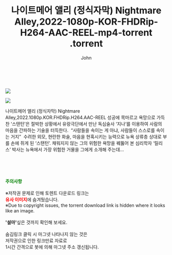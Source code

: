 ﻿---
layout: post
title:  "                   나이트메어 앨리 (정식자막) Nightmare Alley,2022-1080p-KOR-FHDRip-H264-AAC-REEL-mp4-torrent                .torrent"
author: John
categories: [ 영화 ]
tags: [  ]
image: https://torrentrj57.com/uploadfile/full/52ef4ec47486dae1ed44fa354261aaa7d0ce2cb7.jpg"/></p><p><img src="https://torrentrj57.com/uploadfile/full/9726aa6b51c1f17899681c90db5e2792a904c0cc.jpg 
description: "                   나이트메어 앨리 (정식자막) Nightmare Alley,2022-1080p-KOR-FHDRip-H264-AAC-REEL-mp4-torrent                 torrent 정보 공유"
toc: true
toc_sticky: true
---

<br>
<p><img src="https://torrentrj57.com/uploadfile/full/52ef4ec47486dae1ed44fa354261aaa7d0ce2cb7.jpg"/></p><p><img src="https://torrentrj57.com/uploadfile/full/9726aa6b51c1f17899681c90db5e2792a904c0cc.jpg"/></p>
 나이트메어 앨리 (정식자막) Nightmare Alley,2022.1080p.KOR.FHDRip.H264.AAC-REEL 성공에 목마르고 욕망으로 가득 찬 ‘스탠턴’은 절박한 상황에서 유랑극단에서 만난 독심술사 ‘지나’를 이용하여 사람의 마음을 간파하는 기술을 터득한다.  “사람들을 속이는 게 아냐, 사람들이 스스로를 속이는 거지”  수려한 외모, 현란한 화술, 마음을 현혹시키는 능력으로 뉴욕 상류층 상대로 부를 손에 쥐게 된 ‘스탠턴’. 채워지지 않는 그의 위험한 욕망을 꿰뚫어 본 심리학자 ‘릴리스’ 박사는 뉴욕에서 가장 위험한 거물을 그에게 소개해 주는데… 
    
<br><br><br>
<p data-ke-size="size16"><b><span style="color: green;">주의사항</span></b><br /><br />※저작권 문제로 인해 토렌트 다운로드 링크는<br /><b><span style="color: red;">유사 이미지</span></b>에 숨겨뒀습니다.<br />※Due to copyright issues, the torrent download link is hidden where it looks like an image.<br /><br /><b>'설마'</b>싶은 것까지 확인해 보세요.<br /><br />숨김링크 클릭 시 마그넷 나타나지 않는 것은<br />저작권으로 인한 링크만료 자료로<br />1시간 간격으로 봇에 의해 마그넷 주소 갱신됩니다.</p>
